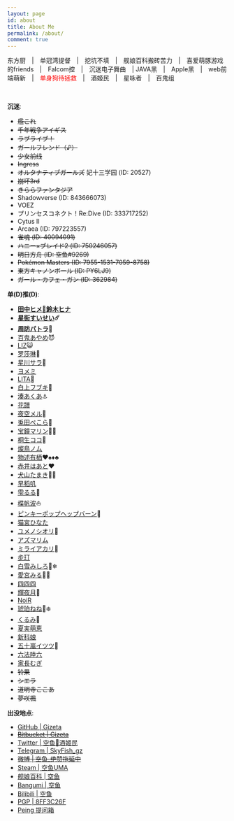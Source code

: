 ```yaml
---
layout: page
id: about
title: About Me
permalink: /about/
comment: true
---
```

东方厨　\|　单冠湾提督　\|　挖坑不填　\|　舰娘百科搬砖苦力　\|　喜爱萌豚游戏的friends　\|　Falcom控　\|　沉迷电子舞曲　\| JAVA黑　\|　Apple黑　\|　web前端萌新　\|　<font color="red">单身狗待拯救</font>　\|　酒姬民　\|　星咏者　\|　百鬼组

<br>

__沉迷__:

* ~~艦これ~~
* ~~千年戦争アイギス~~
* ~~ラブライブ！~~
* ~~ガールフレンド（♪）~~
* ~~少女前线~~
* ~~Ingress~~
* ~~オルタナティブガールズ~~ 妃十三学园 (ID: 20527)
* ~~崩坏3rd~~
* ~~きららファンタジア~~
* Shadowverse (ID: 843666073)
* VOEZ
* プリンセスコネクト！Re:Dive (ID: 333717252)
* Cytus Ⅱ
* Arcaea (ID: 797223557)
* ~~雀魂 (ID: 40094091)~~
* ~~ハニー×ブレイド2 (ID: 750246057)~~
* ~~明日方舟 (ID: 空鱼#9269)~~
* ~~Pokémon Masters (ID: 7955-1531-7059-8758)~~
* ~~東方キャノンボール (ID: PY6LJ9)~~
* ~~ガール・カフェ・ガン (ID: 362984)~~

<p id="dd"><strong>单(D)推(D)</strong>:</p>

* **[田中ヒメ🥕鈴木ヒナ](https://www.youtube.com/channel/UCFv2z4iM5vHrS8bZPq4fHQQ)**
* **[星街すいせい](https://www.youtube.com/channel/UC5CwaMl1eIgY8h02uZw7u8A)☄️**
* **[周防パトラ](https://www.youtube.com/channel/UCeLzT-7b2PBcunJplmWtoDg)🦀**
* [百鬼あやめ](https://www.youtube.com/channel/UC7fk0CB07ly8oSl0aqKkqFg)😈
* [LIZ](https://www.youtube.com/channel/UCRMpIxnySp7Fy5SbZ8dBv2w)😺
* [罗莎琳](https://space.bilibili.com/511613157)📖
* [星川サラ](https://www.youtube.com/channel/UC9V3Y3_uzU5e-usObb6IE1w)🌟
* [ヨメミ](https://www.youtube.com/channel/UCy5lOmEQoivK5XK7QCaRKug)
* [LITA](https://www.youtube.com/channel/UCwuS0uY-Z2Gr_5OV2oFybFA)🐶
* [白上フブキ](https://www.youtube.com/channel/UCdn5BQ06XqgXoAxIhbqw5Rg)🌽
* [湊あくあ](https://www.youtube.com/channel/UC1opHUrw8rvnsadT-iGp7Cg)⚓️
* [花譜](https://www.youtube.com/channel/UCQ1U65-CQdIoZ2_NA4Z4F7A)
* [夜空メル](https://www.youtube.com/channel/UCD8HOxPs4Xvsm8H0ZxXGiBw)🌟
* [兎田ぺこら](https://www.youtube.com/channel/UC1DCedRgGHBdm81E1llLhOQ)👯
* [宝鐘マリン](https://www.youtube.com/channel/UCCzUftO8KOVkV4wQG1vkUvg)🏴‍☠️
* [桐生ココ](https://www.youtube.com/channel/UCS9uQI-jC3DE0L4IpXyvr6w)🐉
* [燦鳥ノム](https://www.youtube.com/channel/UCwRKt_raV3N5KZgxcFyC1vw)
* [物述有栖](https://www.youtube.com/channel/UCt0clH12Xk1-Ej5PXKGfdPA)♥️♠️♦️♣️
* [赤井はあと](https://www.youtube.com/channel/UC1CfXB_kRs3C-zaeTG3oGyg)❤️
* [犬山たまき](https://www.youtube.com/channel/UC8NZiqKx6fsDT3AVcMiVFyA)🐶💙
* [早稻叽](https://space.bilibili.com/1950658/)
* [雫るる](https://space.bilibili.com/387636363/)🍕
* [楪帆波](https://www.youtube.com/channel/UCqXvL55GYHtRZhBS03LVGnQ)⛵️
* [ピンキーポップヘップバーン](https://www.youtube.com/channel/UC1pR2ig6NhndhvicEgclNdA)🍿
* [猫宮ひなた](https://www.youtube.com/channel/UCevD0wKzJFpfIkvHOiQsfLQ)
* [ユメノシオリ](https://www.youtube.com/channel/UCH0ObmokE-zUOeihkKwWySA)🍄
* [アズマリム](https://www.youtube.com/channel/UCARI2g7r-PHaxrIcAYsMfmA)
* [ミライアカリ](https://www.youtube.com/channel/UCMYtONm441rBogWK_xPH9HA)🦋
* [步玎](https://space.bilibili.com/416622817/)
* [白雪みしろ](https://www.youtube.com/channel/UCC0i9nECi4Gz7TU63xZwodg)🐶❄
* [愛宮みる](https://www.youtube.com/channel/UCJCzy0Fyrm0UhIrGQ7tHpjg)🍼💖
* [四四四](https://www.youtube.com/channel/UC1UgLyUsaD0p5ZoWiL-nH_A)
* [輝夜月](https://www.youtube.com/channel/UCQYADFw7xEJ9oZSM5ZbqyBw)🍤
* [NoiR](https://www.youtube.com/channel/UC-3piUPtXhIu-KAdEs7fT8A)
* [琥珀ねね](https://www.youtube.com/channel/UC3uoOH4N2F4T9FyAGDwM6Ow)🍼❄️
* [くるみ](https://www.youtube.com/channel/UCBJFtEEDnCpz8koPH-nLWUA)🐶
* [夏実萌恵](https://www.youtube.com/channel/UCBePKUYNhoMcjBi-BRmjarQ)
* [新科娘](https://space.bilibili.com/451066708/)
* [五十嵐イツツ](https://www.youtube.com/channel/UCNAhQXaNtzBes7hIcmD7k_g)🌸
* [六法陸六](https://www.youtube.com/channel/UCPVoNBPEGIY8VwPLFWhsOOw)
* [家長むぎ](https://www.youtube.com/channel/UC_GCs6GARLxEHxy1w40d6VQ)
* ~~铃果~~
* ~~シエラ~~
* ~~道明寺ここあ~~
* ~~夢咲楓~~

__出没地点__:

* [GitHub \| Gizeta](https://github.com/Gizeta)
* ~~[Bitbucket \| Gizeta](https://bitbucket.org/Gizeta_sf/)~~
* [Twitter \| 空鱼🥕酒姬民](https://twitter.com/Gizeta_sf)
* [Telegram \| SkyFish_gz](https://t.me/SkyFish_gz)
* ~~[微博 \| 空鱼_绝赞拖延中](http://weibo.com/gizeta)~~
* [Steam \| 空鱼UMA](http://steamcommunity.com/id/gizeta/)
* [舰娘百科 \| 空鱼](https://zh.kcwiki.moe/wiki/User:%E7%A9%BA%E9%B1%BC)
* [Bangumi \| 空鱼](http://bgm.tv/user/gizeta)
* [Bilibili \| 空鱼](http://space.bilibili.com/31625/#!/index)
* [PGP \| 8FF3C26F](https://pgp.mit.edu/pks/lookup?op=vindex&search=0x2AD041B88FF3C26F)
* [Peing 提问箱](https://peing.net/zh-CN/gizeta_sf)

<script>
  if (location.search === '?himehina') {
    document.querySelectorAll('#dd + ul li ~ li').forEach(function(e) {
      e.classList.add('hidden');
    });
  }
</script>
